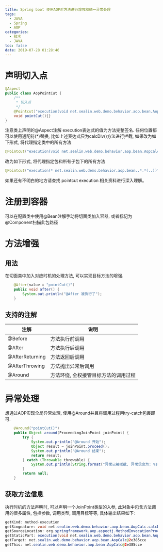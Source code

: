 ```yaml
---
title: Spring boot 使用AOP对方法进行增强和统一异常处理
tags:
  - JAVA
  - Spring
  - AOP
categories:
  - 技术
  - JAVA
toc: false
date: 2019-07-28 01:28:46
---
```


# 声明切入点
```java
@Aspect
public class AopPointCut {
    /**
     * 切入点
     */
    @Pointcut("execution(void net.sealin.web.demo.behavior.aop.bean.AopCalc.calcDiv(int, int))")
    void pointCut(){}
}
```
注意类上声明的@Aspect注解
execution表达式的值为方法完整签名. 任何位置都可以使用通配符(*)替换, 比如上述表达式只为calcDiv()方法进行拦截, 如果改为如下形式, 将代理指定类中的所有方法
```java
@Pointcut("execution(void net.sealin.web.demo.behavior.aop.bean.AopCalc.*(..))")
```
改为如下形式, 将代理指定包和所有子包下的所有方法
```java
@Pointcut("execution(* net.sealin.web.demo.behavior.aop.bean..*.*(..))")
```
如果还有不明白的地方请查找 pointcut execution 相关资料进行深入理解。
# 注册到容器
可以在配置类中使用@Bean注解手动将切面类加入容器, 或者标记为@Component扫描此包路径
# 方法增强
## 用法
在切面类中加入对应时机的处理方法, 可以实现目标方法的增强.
```java
    @After(value = "pointCut()")
    public void after() {
        System.out.println("@After 被执行了");
    }

```

## 支持的注解
|注解|说明|
|-|-|
|@Before|方法执行前调用|
|@After|方法执行后调用|
|@AfterReturning|方法返回后调用|
|@AfterThrowing|方法抛出异常后调用|
|@Around|方法环绕, 全权接管目标方法的调用过程|

# 异常处理
想通过AOP实现全局异常处理, 使用@Around并且将调用过程用try-catch包裹即可.
```java
    @Around("pointCut()")
    public Object around(ProceedingJoinPoint joinPoint) {
        try {
            System.out.println("@Around 开始");
            Object result = joinPoint.proceed();
            System.out.println("@Around 结束");
            return result;
        } catch (Throwable throwable) {
            System.out.println(String.format("异常已被拦截, 异常信息为: %s", throwable.getMessage()));
        }
        return null;
    }
```
## 获取方法信息
执行时机的方法声明时, 可以声明一个JoinPoint类型的入参, 此对象中包含方法调用的很多属性, 包括参数, 调用类型, 调用目标等等, 具体输出结果如下:
```java
getKind: method-execution
getSingnature: void net.sealin.web.demo.behavior.aop.bean.AopCalc.calcDiv(int,int)
getSourceLocation: org.springframework.aop.aspectj.MethodInvocationProceedingJoinPoint$SourceLocationImpl@3e27aa33
getStaticPart: execution(void net.sealin.web.demo.behavior.aop.bean.AopCalc.calcDiv(int,int))
getTarget: net.sealin.web.demo.behavior.aop.bean.AopCalc@2e385cce
getThis: net.sealin.web.demo.behavior.aop.bean.AopCalc@2e385cce

```
